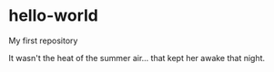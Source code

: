 # hello-world
My first repository

It wasn't the heat of the summer air... that kept her awake that night.
